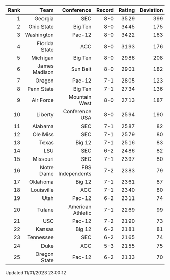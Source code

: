 | Rank  | Team                 | Conference           | Record   | Rating | Deviation |
| ---:  | ---:                 | ---:                 | ---:     | ---:   | ---:      |
| 1     | Georgia              | SEC                  | 8-0      | 3529   | 399       |
| 2     | Ohio State           | Big Ten              | 8-0      | 3445   | 175       |
| 3     | Washington           | Pac-12               | 8-0      | 3422   | 163       |
| 4     | Florida State        | ACC                  | 8-0      | 3193   | 176       |
| 5     | Michigan             | Big Ten              | 8-0      | 2986   | 208       |
| 6     | James Madison        | Sun Belt             | 8-0      | 2901   | 182       |
| 7     | Oregon               | Pac-12               | 7-1      | 2805   | 123       |
| 8     | Penn State           | Big Ten              | 7-1      | 2734   | 136       |
| 9     | Air Force            | Mountain West        | 8-0      | 2713   | 187       |
| 10    | Liberty              | Conference USA       | 8-0      | 2594   | 190       |
| 11    | Alabama              | SEC                  | 7-1      | 2587   | 82        |
| 12    | Ole Miss             | SEC                  | 7-1      | 2579   | 80        |
| 13    | Texas                | Big 12               | 7-1      | 2516   | 83        |
| 14    | LSU                  | SEC                  | 6-2      | 2486   | 82        |
| 15    | Missouri             | SEC                  | 7-1      | 2397   | 80        |
| 16    | Notre Dame           | FBS Independents     | 7-2      | 2383   | 79        |
| 17    | Oklahoma             | Big 12               | 7-1      | 2361   | 87        |
| 18    | Louisville           | ACC                  | 7-1      | 2340   | 80        |
| 19    | Utah                 | Pac-12               | 6-2      | 2311   | 74        |
| 20    | Tulane               | American Athletic    | 7-1      | 2269   | 99        |
| 21    | USC                  | Pac-12               | 7-2      | 2190   | 73        |
| 22    | Kansas               | Big 12               | 6-2      | 2181   | 81        |
| 23    | Tennessee            | SEC                  | 6-2      | 2165   | 74        |
| 24    | Duke                 | ACC                  | 5-3      | 2155   | 75        |
| 25    | Oregon State         | Pac-12               | 6-2      | 2133   | 70        |

Updated 11/01/2023 23:00:12
